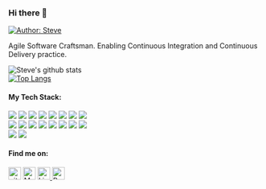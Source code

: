 ### Hi there 👋

[![Author: Steve](https://img.shields.io/badge/I'm-Steven_Lewi-gggddd.svg)](https://resume.io/r/yPRN5Nkai) 

Agile Software Craftsman. Enabling Continuous Integration and Continuous Delivery practice.

![Steve's github stats](https://github-readme-stats.vercel.app/api?username=fenli&show_icons=true&title_color=28ea80&text_color=f3f3f3&bg_color=094785)  
[![Top Langs](https://github-readme-stats.vercel.app/api/top-langs/?username=fenli&layout=compact&title_color=28ea80&text_color=f3f3f3&bg_color=094785)](https://github.com/fenli/github-readme-stats)
<br>

#### My Tech Stack:
<p>
<img src="https://img.shields.io/badge/html5%20-%23E34F26.svg?&style=for-the-badge&logo=html5&logoColor=white"/> 
<img src="https://img.shields.io/badge/css3%20-%231572B6.svg?&style=for-the-badge&logo=css3&logoColor=white"/> 
<img src="https://img.shields.io/badge/bootstrap%20-%23563D7C.svg?&style=for-the-badge&logo=bootstrap&logoColor=white"/> 
<img src="https://img.shields.io/badge/javascript%20-%8a6d3b.svg?&style=for-the-badge&logo=javascript&logoColor=%23F7DF1E"/> 
<img src="https://img.shields.io/badge/jquery%20-%230769AD.svg?&style=for-the-badge&logo=jquery&logoColor=white"/> 
<img src="https://img.shields.io/badge/node.js%20-%2343853D.svg?&style=for-the-badge&logo=node.js&logoColor=white"/>
<img src="https://img.shields.io/badge/mysql-%231572B6.svg?&style=for-the-badge&logo=mysql&logoColor=white"> 
<img src ="https://img.shields.io/badge/MongoDB-%234ea94b.svg?&style=for-the-badge&logo=mongodb&logoColor=white"/><br>
<img src="https://img.shields.io/badge/markdown-%23000000.svg?&style=for-the-badge&logo=markdown&logoColor=white"/>
<img src="https://img.shields.io/badge/express.js%20-%23404d59.svg?&style=for-the-badge"/> 
<img src="https://img.shields.io/badge/react%20-%2320232a.svg?&style=for-the-badge&logo=react&logoColor=%2361DAFB"/> 
<img src="https://img.shields.io/badge/Redux%20-%23dff98.svg?&style=for-the-badge&logo=redux&logoColor=white"/>
<img src="https://img.shields.io/badge/git%20-%23F05033.svg?&style=for-the-badge&logo=git&logoColor=white"/> 
<img src="https://img.shields.io/badge/github%20-%23121011.svg?&style=for-the-badge&logo=github&logoColor=white"/>
<img src="https://img.shields.io/badge/heroku%20-%23430098.svg?&style=for-the-badge&logo=heroku&logoColor=white"/>
<img src="https://img.shields.io/badge/travisci%20-%232B2F33.svg?&style=for-the-badge&logo=travis&logoColor=white"/><br>
<img src="https://img.shields.io/badge/handlebars%20-%2302569B.svg?&style=for-the-badge&logo=handlebar&logoColor=white"/>
<img src="https://img.shields.io/badge/webpack%20-%238DD6F9.svg?&style=for-the-badge&logo=webpack&logoColor=black" />  
</p>

#### Find me on:
<p>
<a href="https://github.com/fenli"><img alt="github URL" src="https://img.shields.io/twitter/url?label=fenli&logo=github&logoColor=black&style=social&url=https%3A%2F%2Fgithub.com" height="25"></a>
<a href="mailto:me@fenli.id"><img alt="Mailto" src="https://img.shields.io/twitter/url?label=E-mail&logo=gmail&style=social&url=https%3A%2F%2Fram" height="25"></a>
<a href="https://www.linkedin.com/in/ram-sah"><img alt="Linkedin URL" src="https://img.shields.io/twitter/url?label=Steven Lewi&logo=Linkedin&style=social&url=https%3A%2F%2Fwww.linkedin.com%2Fin%2Fstevenlewi" height="25">
<a href="https://resume.io/r/yPRN5Nkai"><img alt="Resume URL" src="https://img.shields.io/twitter/url?label=Resume.io&logo=r&logoColor=blue&style=social&url=https%3A%2F%2Fgithub.com" height="25"></a></p><br>

